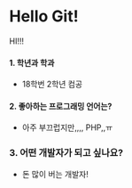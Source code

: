 # Hello Git!
HI!!!
#### 1. 학년과 학과
- 18학번 2학년 컴공

#### 2. 좋아하는 프로그래밍 언어는?
- 아주 부끄럽지만,,,, PHP,,ㅠ

### 3. 어떤 개발자가 되고 싶나요?
- 돈 많이 버는 개발자!
